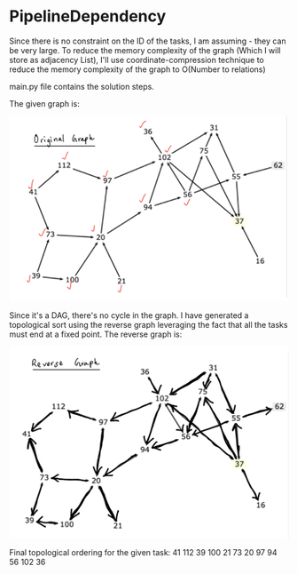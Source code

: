 # PipelineDependency
    
Since there is no constraint on the ID of the tasks, I am assuming - they can be very large. To reduce the memory complexity of the graph (Which I will store as adjacency List), I'll use coordinate-compression technique to reduce the memory complexity of the graph to O(Number to relations)

main.py file contains the solution steps.

The given graph is: 

![Alt text](forwardGraph.PNG?raw=true "Title")

Since it's a DAG, there's no cycle in the graph. I have generated a topological sort using the reverse graph leveraging the fact that all the tasks must end at a fixed point. The reverse graph is:

![Alt text](reverseGraph.PNG?raw=true "Title")

Final topological ordering for the given task: 41 112 39 100 21 73 20 97 94 56 102 36 

